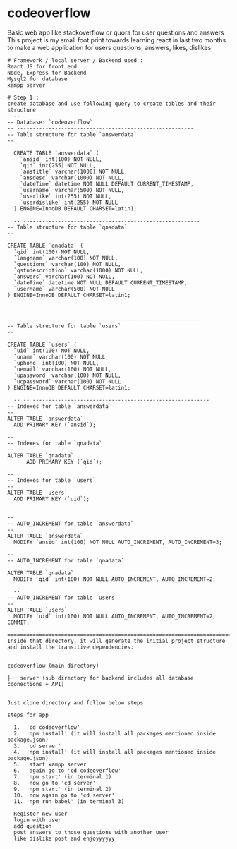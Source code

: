 # codeoverflow
Basic web app like stackoverflow or quora for user questions and answers
This project is my small foot print towards learning react in last two months to make a web application for users questions, answers, likes, dislikes.

    # Framework / local server / Backend used : 
    React JS for front end
    Node, Express for Backend
    Mysql2 for database
    xampp server

    # Step 1 :
    create database and use following query to create tables and their structure
      --
    -- Database: `codeoverflow`
    -- --------------------------------------------------------
    -- Table structure for table `answerdata`
    --

      CREATE TABLE `answerdata` (
        `ansid` int(100) NOT NULL,
        `qid` int(255) NOT NULL,
        `anstitle` varchar(1000) NOT NULL,
        `ansdesc` varchar(1000) NOT NULL,
        `dateTime` datetime NOT NULL DEFAULT CURRENT_TIMESTAMP,
        `username` varchar(500) NOT NULL,
        `userlike` int(255) NOT NULL,
        `userdislike` int(255) NOT NULL
      ) ENGINE=InnoDB DEFAULT CHARSET=latin1;

      -- --------------------------------------------------------
    -- Table structure for table `qnadata`
    --

    CREATE TABLE `qnadata` (
      `qid` int(100) NOT NULL,
      `langname` varchar(100) NOT NULL,
      `questions` varchar(100) NOT NULL,
      `qstndescription` varchar(1000) NOT NULL,
      `answers` varchar(100) NOT NULL,
      `dateTime` datetime NOT NULL DEFAULT CURRENT_TIMESTAMP,
      `username` varchar(500) NOT NULL
    ) ENGINE=InnoDB DEFAULT CHARSET=latin1;



    -- -- --------------------------------------------------------
    -- Table structure for table `users`
    --

    CREATE TABLE `users` (
      `uid` int(100) NOT NULL,
      `uname` varchar(100) NOT NULL,
      `uphone` int(100) NOT NULL,
      `uemail` varchar(100) NOT NULL,
      `upassword` varchar(100) NOT NULL,
      `ucpassword` varchar(100) NOT NULL
    ) ENGINE=InnoDB DEFAULT CHARSET=latin1;

      -- -- --------------------------------------------------------
    -- Indexes for table `answerdata`
    --
    ALTER TABLE `answerdata`
      ADD PRIMARY KEY (`ansid`);

    --
    -- Indexes for table `qnadata`
    --
    ALTER TABLE `qnadata`
          ADD PRIMARY KEY (`qid`);

    --
    -- Indexes for table `users`
    --
    ALTER TABLE `users`
      ADD PRIMARY KEY (`uid`);


    --
    -- AUTO_INCREMENT for table `answerdata`
    --
    ALTER TABLE `answerdata`
      MODIFY `ansid` int(100) NOT NULL AUTO_INCREMENT, AUTO_INCREMENT=3;

    --
    -- AUTO_INCREMENT for table `qnadata`
    --
    ALTER TABLE `qnadata`
      MODIFY `qid` int(100) NOT NULL AUTO_INCREMENT, AUTO_INCREMENT=2;

      --
    -- AUTO_INCREMENT for table `users`
    --
    ALTER TABLE `users`
      MODIFY `uid` int(100) NOT NULL AUTO_INCREMENT, AUTO_INCREMENT=2;
    COMMIT;

    =======================================================================================
    Inside that directory, it will generate the initial project structure and install the transitive dependencies:


    codeoverflow (main directory)
  
    ├── server (sub directory for backend includes all database coonections + API)


    Just clone directory and follow below steps

    steps for app
    
      1.  'cd codeoverflow'
      2.  'npm install' (it will install all packages mentioned inside package.json)
      3.  'cd server'
      4.  'npm install' (it will install all packages mentioned inside package.json)
      5.   start xampp server
      6.   again go to 'cd codeoverflow'
      7.  'npm start' (in terminal 1)
      8.   now go to 'cd server'
      9.  'npm start' (in terminal 2)
      10.  now again go to 'cd server'
      11. 'npm run babel' (in terminal 3)
      
      Register new user
      login with user
      add question
      post answers to those questions with another user
      like dislike post and enjoyyyyyy

